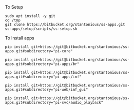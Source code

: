 To Setup

```
sudo apt install -y git
cd /tmp
git clone https://bitbucket.org/stantonious/ss-apps.git
ss-apps/setup/scripts/ss-setup.sh
```

To Install apps

`pip install git+https://git@bitbucket.org/stantonious/ss-apps.git#subdirectory="pi-core"`

`pip install git+https://git@bitbucket.org/stantonious/ss-apps.git#subdirectory="pi-apps/br"`

`pip install git+https://git@bitbucket.org/stantonious/ss-apps.git#subdirectory="pi-apps/inf"`

`pip install git+https://git@bitbucket.org/stantonious/ss-apps.git#subdirectory="pi-web/inf_gui"`

`pip install git+https://git@bitbucket.org/stantonious/ss-apps.git#subdirectory="pi-svc/audio_playback"`
